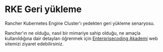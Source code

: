 # RKE Geri yükleme
Rancher Kubernetes Engine Cluster'ı yedekten geri yükleme senaryosu.

Rancher'ın ne olduğu, nasıl bir mimariye sahip olduğu, ne amaçla kullanıldığına dair detayları öğrenmek için [Enterprisecoding Akademi](http://akademi.enterprisecoding.com/) web sitemizi ziyaret edebilirsiniz.